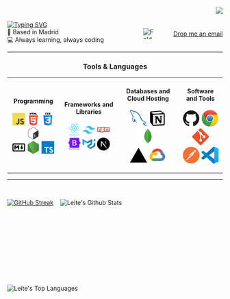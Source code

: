 <div align="right">
 
![](https://komarev.com/ghpvc/?username=leiteway&color=blue&abbreviated=true)

</div>

<div style="display: flex; justify-content: space-between; align-items: center;">
  <div>
    <a href="https://git.io/typing-svg">
      <img src="https://readme-typing-svg.demolab.com?font=Fira+Code&pause=300&color=36BCF7FF&random=false&width=410&lines=Hi+there!+I'm+Leite👋🏼;Web+Developer+%26+Frontend;Welcome+to+my+page%F0%9F%91%BD" alt="Typing SVG">
    </a>
    <br>
    📍 Based in Madrid <br/>
    💻 Always learning, always coding
  </div>
 
   <br/>
   <img align="center" src="https://raw.githubusercontent.com/Tarikul-Islam-Anik/Animated-Fluent-Emojis/master/Emojis/Hand%20gestures/Folded%20Hands%20Medium-Light%20Skin%20Tone.png" alt="Folded Hands Medium-Light Skin Tone" width="25" height="25"/> <a href="mailto:leiteway@gmail.com">Drop me an email</a>
  </div>
</div>

---

<!-- Leite's Languages and Libraries -->
<div align="center">
  <h3 align="center">Tools & Languages</h3>
  <table align="center">
    <tr>
      <td align="center">
        <h4>Programming</h4>
        <p>
          <img alt="JAVASCRIPT" width="30px" src="https://github.com/devicons/devicon/blob/master/icons/javascript/javascript-original.svg">
          <img alt="HTML" width="30px" src="https://github.com/devicons/devicon/blob/master/icons/html5/html5-original-wordmark.svg">
          <img alt="CSS" width="30px" src="https://github.com/devicons/devicon/blob/master/icons/css3/css3-original-wordmark.svg">
          <img alt="BASH" width="30px" src="https://github.com/devicons/devicon/blob/master/icons/bash/bash-original.svg">
          <br/>
          <img alt="MARKDOWN" width="30px" src="https://github.com/devicons/devicon/blob/master/icons/markdown/markdown-original.svg">
          <img alt="NODEJS" width="30px" src="https://github.com/devicons/devicon/blob/master/icons/nodejs/nodejs-original.svg">
          <img alt="TYPESCRIPT" width="30px" src="https://github.com/devicons/devicon/blob/master/icons/typescript/typescript-original.svg">
        </p>
      </td>
      <td align="center">
        <h4>Frameworks and Libraries</h4>
        <p>
          <img alt="REACT" width="30px" src="https://github.com/devicons/devicon/blob/master/icons/react/react-original-wordmark.svg">
          <img alt="TAILWINDCSS" width="30px" src="https://github.com/devicons/devicon/blob/master/icons/tailwindcss/tailwindcss-original.svg">
          <img alt="NPM" width="30px" src="https://github.com/devicons/devicon/blob/master/icons/npm/npm-original-wordmark.svg">
          <br/>
          <img alt="BOOTSTRAP" width="30px" src="https://github.com/devicons/devicon/blob/master/icons/bootstrap/bootstrap-original-wordmark.svg">
          <img alt="MATERIAL-UI" width="30px" src="https://github.com/devicons/devicon/blob/master/icons/materialui/materialui-original.svg">
          <img alt="NEXTJS" width="30px" src="https://github.com/devicons/devicon/blob/master/icons/nextjs/nextjs-original.svg">
        </p>
      </td>
      <td align="center">
        <h4>Databases and Cloud Hosting</h4>
        <p>
          <img alt="SQL" width="40px" src="https://github.com/devicons/devicon/blob/master/icons/mysql/mysql-original.svg">
          <img alt="NOTION" width="40px" src="https://github.com/devicons/devicon/blob/master/icons/notion/notion-original.svg">
          <img alt="MONGODB" width="40px" src="https://github.com/devicons/devicon/blob/master/icons/mongodb/mongodb-original.svg">
          <br/>
          <img alt="VERCEL" width="40px" src="https://github.com/devicons/devicon/blob/master/icons/vercel/vercel-original.svg">
          <img alt="GOOGLE-CLOUD" width="40px" src="https://github.com/devicons/devicon/blob/master/icons/googlecloud/googlecloud-original.svg">
        </p>
      </td>
      <td align="center">
        <h4>Software and Tools</h4>
        <p>
          <img alt="GITHUB" width="40px" src="https://github.com/devicons/devicon/blob/master/icons/github/github-original.svg">
          <img alt="CHROME" width="40px" src="https://github.com/devicons/devicon/blob/master/icons/chrome/chrome-original.svg">
          <img alt="GIT" width="40px" src="https://github.com/devicons/devicon/blob/master/icons/git/git-original.svg">
          <br/>
          <img alt="POSTMAN" width="40px" src="https://github.com/devicons/devicon/blob/master/icons/postman/postman-original.svg">
          <img alt="VISUAL-STUDIO-CODE" width="40px" src="https://github.com/devicons/devicon/blob/master/icons/vscode/vscode-original.svg">
        </p>
      </td>
    </tr>
  </table>
 
***

</br>

<!-- Leite's Stats GitHub -->
<div align="left">
   <a href="https://github.com/anuraghazra/github-readme-stats">
     <img width="380" height="200" align="right" alt="Leite's Github Stats" src="https://github-readme-stats-lake-rho-91.vercel.app/api?username=leiteway&show_icons=true&include_all_commits=true&count_private=true&theme=transparent&hide_border=true" />
     <img width="250" align="left" alt="Leite's Top Languages" src="https://github-readme-stats.vercel.app/api/top-langs/?username=leiteway&langs_count=8&layout=compact&theme=transparent&hide_border=true" />
     </a>

  <!-- Leite's Streak Stats -->
<a align="right" href="https://git.io/streak-stats"><img src="https://streak-stats.demolab.com?user=leiteway&theme=transparent&hide_border=true&border_radius=5.1&card_width=320&card_height=90" alt="GitHub Streak" /></a>

</div>
